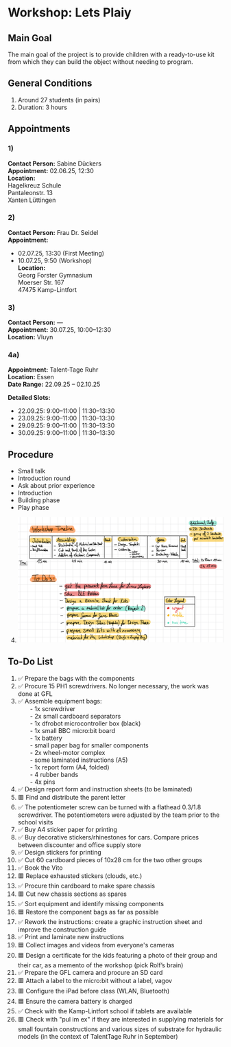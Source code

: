 # Workshop: Lets Plaiy

## Main Goal
The main goal of the project is to provide children with a ready-to-use kit from which they can build the object without needing to program.

## General Conditions
1. Around 27 students (in pairs)
2. Duration: 3 hours

## Appointments

### 1)
**Contact Person:** Sabine Dückers  
**Appointment:** 02.06.25, 12:30  
**Location:**  
Hagelkreuz Schule  
Pantaleonstr. 13  
Xanten Lüttingen

### 2)
**Contact Person:** Frau Dr. Seidel  
**Appointment:**  
- 02.07.25, 13:30 (First Meeting)  
- 10.07.25, 9:50 (Workshop)  
**Location:**  
Georg Forster Gymnasium  
Moerser Str. 167  
47475 Kamp-Lintfort

### 3)
**Contact Person:** —  
**Appointment:** 30.07.25, 10:00–12:30  
**Location:** Vluyn


### 4a)
**Appointment:** Talent-Tage Ruhr  
**Location:** Essen  
**Date Range:** 22.09.25 – 02.10.25  

**Detailed Slots:**  
- 22.09.25: 9:00–11:00 | 11:30–13:30  
- 23.09.25: 9:00–11:00 | 11:30–13:30  
- 29.09.25: 9:00–11:00 | 11:30–13:30  
- 30.09.25: 9:00–11:00 | 11:30–13:30


## Procedure
- Small talk  
- Introduction round  
- Ask about prior experience  
- Introduction  
- Building phase  
- Play phase

4. ![Tasks](./Assets/notes.png)

##  To-Do List

01. ✅ Prepare the bags with the components  
02. ✅ Procure 15 PH1 screwdrivers. No longer necessary, the work was done at GFL  
03. ✅ Assemble equipment bags:  
  - 1x screwdriver  
  - 2x small cardboard separators  
  - 1x dfrobot microcontroller box (black)  
  - 1x small BBC micro:bit board  
  - 1x battery  
  - small paper bag for smaller components  
  - 2x wheel-motor complex  
  - some laminated instructions (A5)  
  - 1x report form (A4, folded)  
  - 4 rubber bands  
  - 4x pins  
04. ✅ Design report form and instruction sheets (to be laminated)  
05. 🟥 Find and distribute the parent letter  
06. ✅ The potentiometer screw can be turned with a flathead 0.3/1.8 screwdriver. The potentiometers were adjusted by the team prior to the school visits  
07. ✅ Buy A4 sticker paper for printing  
08. ✅ Buy decorative stickers/rhinestones for cars. Compare prices between discounter and office supply store  
09. ✅ Design stickers for printing  
10. ✅ Cut 60 cardboard pieces of 10x28 cm for the two other groups  
11. ✅ Book the Vito  
12. 🟥 Replace exhausted stickers (clouds, etc.)  
13. ✅ Procure thin cardboard to make spare chassis  
14. 🟥 Cut new chassis sections as spares  
15. ✅ Sort equipment and identify missing components  
16. 🟦 Restore the component bags as far as possible  
17. ✅ Rework the instructions: create a graphic instruction sheet and improve the construction guide  
18. ✅ Print and laminate new instructions  
19. 🟦 Collect images and videos from everyone's cameras  
20. 🟦 Design a certificate for the kids featuring a photo of their group and their car, as a memento of the workshop (pick Rolf’s brain)  
21. ✅ Prepare the GFL camera and procure an SD card  
22. 🟥 Attach a label to the micro:bit without a label, vagov  
23. 🟥 Configure the iPad before class (WLAN, Bluetooth)  
24. 🟦 Ensure the camera battery is charged  
25. ✅ Check with the Kamp-Lintfort school if tablets are available  
26. 🟥 Check with "pul im ex" if they are interested in supplying materials for small fountain constructions and various sizes of substrate for hydraulic models (in the context of TalentTage Ruhr in September)


